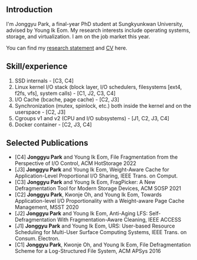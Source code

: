 ## Introduction
I'm Jonggyu Park, a final-year PhD student at Sungkyunkwan University, advised by Young Ik Eom.
My research interests include operating systems, storage, and virtualization.
I am on the job market this year. 

You can find my [research statement](https://drive.google.com/file/d/1g5M-7rw3cRaolzXkQmrwOl69ZMSvbouk/view) and [CV](https://drive.google.com/file/d/13PoY7sVMuswKV5z0l4ZcsFpt-iebhrQo/view?usp=sharing) here.

## Skill/experience
1. SSD internals - [C3, C4]
2. Linux kernel I/O stack (block layer, I/O schedulers, filesystems [ext4, f2fs, vfs], system calls) - [C1, J2, C3, C4]
3. I/O Cache (bcache, page cache) - [C2, J3]
4. Synchronization (mutex, spinlock, etc.) both inside the kernel and on the userspace - [C2, J3]
5. Cgroups v1 and v2 (CPU and I/O subsystems) - [J1, C2, J3, C4]
6. Docker container - [C2, J3, C4]


## Selected Publications
+ [C4] <strong>Jonggyu Park</strong> and Young Ik Eom, File Fragmentation from the Perspective of I/O Control, ACM HotStorage 2022
+ [J3] <strong>Jonggyu Park</strong> and Young Ik Eom, Weight-Aware Cache for Application-Level Proportional I/O Sharing, IEEE Trans. on Comput.
+ [C3] <strong>Jonggyu Park</strong> and Young Ik Eom, FragPicker: A New Defragmentation Tool for Modern Storage Devices, ACM SOSP 2021
+ [C2] <strong>Jonggyu Park</strong>, Kwonje Oh, and Young Ik Eom, Towards Application-level I/O Proportionality with a Weight-aware Page Cache Management, MSST 2020
+ [J2] <strong>Jonggyu Park</strong> and Young Ik Eom, Anti-Aging LFS: Self-Defragmentation With Fragmentation-Aware Cleaning, IEEE ACCESS
+ [J1] <strong>Jonggyu Park</strong> and Young Ik Eom, URS: User-based Resource Scheduling for Multi-User Surface Computing Systems, IEEE Trans. on Consum. Electron.
+ [C1] <strong>Jonggyu Park</strong>, Kwonje Oh, and Young Ik Eom, File Defragmentation Scheme for a Log-Structured File System, ACM APSys 2016
